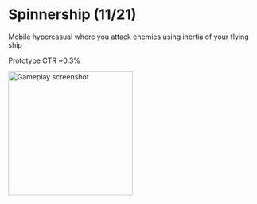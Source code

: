 # Spinnership (11/21)
Mobile hypercasual where you attack enemies using inertia of your flying ship

Prototype CTR ~0.3%


<img src="https://github.com/avdevmain/Spinning-robot/blob/main/spinbot.jpg" width="250" title="Gameplay screenshot">
